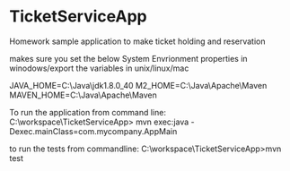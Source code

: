 # TicketServiceApp
Homework
sample application to make ticket holding and reservation




makes sure you set the below System Envrionment properties in winodows/export the variables in unix/linux/mac

JAVA_HOME=C:\Java\jdk1.8.0_40
M2_HOME=C:\Java\Apache\Maven
MAVEN_HOME=C:\Java\Apache\Maven

To run the application from command line:
C:\workspace\TicketServiceApp> mvn exec:java  -Dexec.mainClass=com.mycompany.AppMain

to run the tests from commandline:
C:\workspace\TicketServiceApp>mvn test